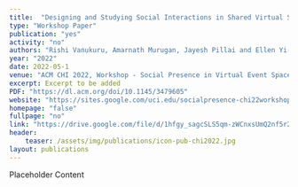 ```yaml
---
title:  "Designing and Studying Social Interactions in Shared Virtual Spaces using Mobile Augmented Reality"
type: "Workshop Paper"
publication: "yes"
activity: "no"
authors: "Rishi Vanukuru, Amarnath Murugan, Jayesh Pillai and Ellen Yi-Luen Do"
year: "2022"
date: 2022-05-1
venue: "ACM CHI 2022, Workshop - Social Presence in Virtual Event Spaces, Virtual (New Orleans, LA)"
excerpt: Excerpt to be added
PDF: "https://dl.acm.org/doi/10.1145/3479605"
website: "https://sites.google.com/uci.edu/socialpresence-chi22workshop/program"
homepage: "false"
fullpage: "no"
link: "https://drive.google.com/file/d/1hfgy_sagcSLS5qm-zWCnxsUmQ2nf5r2V/view"
header:
    teaser: /assets/img/publications/icon-pub-chi2022.jpg
layout: publications    
---
```


Placeholder Content